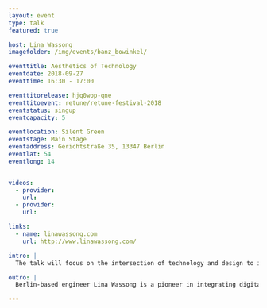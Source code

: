 ```yaml
---
layout: event
type: talk
featured: true

host: Lina Wassong
imagefolder: /img/events/banz_bowinkel/

eventtitle: Aesthetics of Technology
eventdate: 2018-09-27
eventtime: 16:30 - 17:00

eventtitorelease: hjq0wop-qne
eventtitoevent: retune/retune-festival-2018
eventstatus: singup
eventcapacity: 5

eventlocation: Silent Green
eventstage: Main Stage
eventaddress: Gerichtstraße 35, 13347 Berlin
eventlat: 54
eventlong: 14


videos:
  - provider:
    url:
  - provider:
    url:

links:
  - name: linawassong.com
    url: http://www.linawassong.com/

intro: |
  The talk will focus on the intersection of technology and design to introduce you to physical computing and digital fabrication techniques for fashion design.

outro: |
  Berlin-based engineer Lina Wassong is a pioneer in integrating digital fabrication and electronics into fashion. She has designed pieces using 3D printing, laser cutting, and physical computing. Through her work, she wants to make technology more emotional and aesthetic. Besides running her design studio, Wassong lectures at the University of Applied Sciences Potsdam and published three books about electronics and programming.  

---
```

